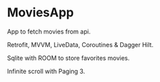 # MoviesApp
App to fetch movies from api.

Retrofit, MVVM, LiveData, Coroutines & Dagger Hilt.

Sqlite with ROOM to store favorites movies.

Infinite scroll with Paging 3.
